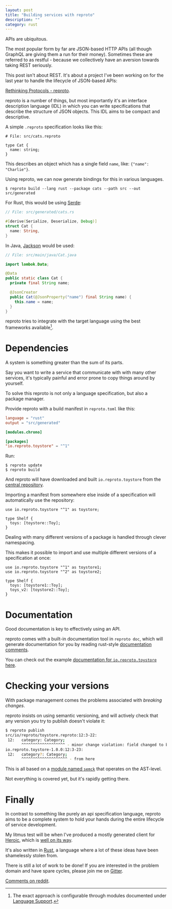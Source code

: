 ```yaml
---
layout: post
title: "Building services with reproto"
description: ""
category: rust
---
```


APIs are ubiquitous.

The most popular form by far are JSON-based HTTP APIs (all though GraphQL are giving them a run for
their money). Sometimes these are referred to as restful - because we collectively have an aversion
towards taking REST seriously.

This post isn't about REST.
It's about a project I've been working on for the last year to handle the lifecycle of JSON-based
APIs:

[Rethinking Protocols - reproto](https://github.com/reproto).

<!-- more -->

reproto is a number of things, but most importantly it's an interface description language (IDL) in
which you can write specifications that describe the structure of JSON objects.
This IDL aims to be compact and descriptive.

A simple `.reproto` specification looks like this:

```
# File: src/cats.reproto

type Cat {
  name: string;
}
```

This describes an object which has a single field `name`, like: `{"name": "Charlie"}`.

Using reproto, we can now generate bindings for this in various languages.

```
$ reproto build --lang rust --package cats --path src --out src/generated
```

For Rust, this would be using [Serde]:

[Serde]: https://serde.rs

```rust
// File: src/generated/cats.rs

#[derive(Serialize, Deserialize, Debug)]
struct Cat {
  name: String,
}
```

In Java, [Jackson] would be used:

[Jackson]: https://github.com/FasterXML/jackson

```java
// File: src/main/java/Cat.java

import lombok.Data;

@Data
public static class Cat {
  private final String name;

  @JsonCreator
  public Cat(@JsonProperty("name") final String name) {
    this.name = name;
  }
}
```

reproto tries to integrate with the target language using the best frameworks available[^1].

[^1]: The exact approach is configurable through modules documented under [Language Support](https://github.com/reproto/reproto/blob/master/doc/spec.md#language-support).

# Dependencies

A system is something greater than the sum of its parts.

Say you want to write a service that communicate with with many other services, it's typically
painful and error prone to copy things around by yourself.

To solve this reproto is not only a language specification, but also a package manager.

Provide reproto with a build manifest in `reproto.toml` like this:

```toml
language = "rust"
output = "src/generated"

[modules.chrono]

[packages]
"io.reproto.toystore" = "^1"
```

Run:

```
$ reproto update
$ reproto build
```

And reproto will have downloaded and built `io.reproto.toystore` from the [central repository].

[central repository]: https://github.com/reproto/reproto-index

Importing a manifest from somewhere else inside of a specification will automatically use the
repository:

```
use io.reproto.toystore "^1" as toystore;

type Shelf {
  toys: [toystore::Toy];
}
```

Dealing with many different versions of a package is handled through clever namespacing.

This makes it possible to import and use multiple different versions of a specification at once:

```
use io.reproto.toystore "^1" as toystore1;
use io.reproto.toystore "^2" as toystore2;

type Shelf {
  toys: [toystore1::Toy];
  toys_v2: [toystore2::Toy];
}
```

# Documentation

Good documentation is key to effectively using an API.

reproto comes with a built-in documentation tool in `reproto doc`, which will generate
documentation for you by reading rust-style [documentation comments].

You can check out the example [documentation for `io.reproto.toystore` here][doc-example].

[documentation comments]: https://github.com/reproto/reproto/blob/master/doc/spec.md#documentation
[doc-example]: https://reproto.github.io/reproto/doc-examples/io/reproto/toystore/1.0.0/index.html

# Checking your versions

With package management comes the problems associated with _breaking changes_.

reproto insists on using semantic versioning, and will actively check that any version you try to
publish doesn't violate it:

```bash
$ reproto publish
src/io/reproto/toystore.reproto:12:3-22:
 12:   category: Category;
       ^^^^^^^^^^^^^^^^^^^ - minor change violation: field changed to be required
io.reproto.toystore-1.0.0:12:3-23:
 12:   category?: Category;
       ^^^^^^^^^^^^^^^^^^^^ - from here
```

This is all based on a [module named `semck`][semck] that operates on the AST-level.

Not everything is covered yet, but it's rapidly getting there.

[semck]: https://github.com/reproto/reproto/tree/master/semck

# Finally

In contrast to something like purely an api specification language, reproto aims to be a complete
system to hold your hands during the entire lifecycle of service development.

My litmus test will be when I've produced a mostly generated client for [Heroic], which is [well on
its way][heroic-api].

It's also written in [Rust], a language where a lot of these ideas have been shamelessly stolen
from.

There is still a lot of work to be done!
If you are interested in the problem domain and have spare cycles, please join me on [Gitter].

[Comments on reddit][reddit].

[Rust]: https://www.rust-lang.org/
[spec]: https://github.com/reproto/reproto/blob/master/doc/spec.md
[Heroic]: https://github.com/spotify/heroic
[heroic-api]: https://github.com/udoprog/heroic/commit/api
[Gitter]: https://gitter.im/reproto/reproto
[reddit]: https://reddit.com/
